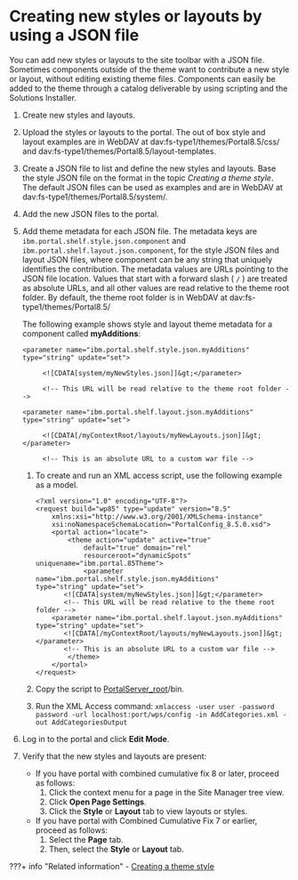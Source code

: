 # Creating new styles or layouts by using a JSON file

You can add new styles or layouts to the site toolbar with a JSON file. Sometimes components outside of the theme want to contribute a new style or layout, without editing existing theme files. Components can easily be added to the theme through a catalog deliverable by using scripting and the Solutions Installer.

1.  Create new styles and layouts.

2.  Upload the styles or layouts to the portal. The out of box style and layout examples are in WebDAV at dav:fs-type1/themes/Portal8.5/css/ and dav:fs-type1/themes/Portal8.5/layout-templates.

3.  Create a JSON file to list and define the new styles and layouts. Base the style JSON file on the format in the topic *Creating a theme style*. The default JSON files can be used as examples and are in WebDAV at dav:fs-type1/themes/Portal8.5/system/.

4.  Add the new JSON files to the portal.

5.  Add theme metadata for each JSON file. The metadata keys are `ibm.portal.shelf.style.json.component` and `ibm.portal.shelf.layout.json.component`, for the style JSON files and layout JSON files, where component can be any string that uniquely identifies the contribution. The metadata values are URLs pointing to the JSON file location. Values that start with a forward slash \( `/` \) are treated as absolute URLs, and all other values are read relative to the theme root folder. By default, the theme root folder is in WebDAV at dav:fs-type1/themes/Portal8.5/

    The following example shows style and layout theme metadata for a component called **myAdditions**:

    ```
    <parameter name="ibm.portal.shelf.style.json.myAdditions" type="string" update="set">
    
         <![CDATA[system/myNewStyles.json]]&gt;</parameter>
    
         <!-- This URL will be read relative to the theme root folder -->
    
    <parameter name="ibm.portal.shelf.layout.json.myAdditions" type="string" update="set">
    
         <![CDATA[/myContextRoot/layouts/myNewLayouts.json]]&gt;</parameter>
    
         <!-- This is an absolute URL to a custom war file -->
    ```

    1.  To create and run an XML access script, use the following example as a model.

        ```
        <?xml version="1.0" encoding="UTF-8"?>
        <request build="wp85" type="update" version="8.5"
        	xmlns:xsi="http://www.w3.org/2001/XMLSchema-instance"
        	xsi:noNamespaceSchemaLocation="PortalConfig_8.5.0.xsd">
        	<portal action="locate">
        		<theme action="update" active="true"
        			default="true" domain="rel"
        			resourceroot="dynamicSpots" uniquename="ibm.portal.85Theme">
        			<parameter name="ibm.portal.shelf.style.json.myAdditions" 
        type="string" update="set">
               <![CDATA[system/myNewStyles.json]]&gt;</parameter> 
               <!-- This URL will be read relative to the theme root folder --> 
            <parameter name="ibm.portal.shelf.layout.json.myAdditions" type="string" update="set">
               <![CDATA[/myContextRoot/layouts/myNewLayouts.json]]&gt;</parameter>
               <!-- This is an absolute URL to a custom war file -->
        		</theme>
        	</portal>
        </request>
        ```

    2.  Copy the script to [PortalServer\_root](../../../../../guide_me/wpsdirstr.md)/bin.

    3.  Run the XML Access command: `xmlaccess -user user -password password -url localhost:port/wps/config -in AddCategories.xml -out AddCategoriesOutput`

6.  Log in to the portal and click **Edit Mode**.

7.  Verify that the new styles and layouts are present:

    -   If you have portal with combined cumulative fix 8 or later, proceed as follows:
        1.  Click the context menu for a page in the Site Manager tree view.
        2.  Click **Open Page Settings**.
        3.  Click the **Style** or **Layout** tab to view layouts or styles.
    -   If you have portal with Combined Cumulative Fix 7 or earlier, proceed as follows:
        1.  Select the **Page** tab.
        2.  Then, select the **Style** or **Layout** tab.


???+ info "Related information"
    - [Creating a theme style](../../../../themes_skins/customizing_theme/styles/themeopt_cust_newstyle.md)

